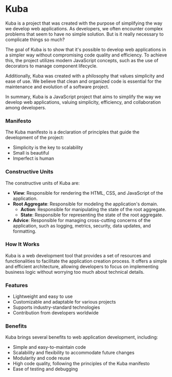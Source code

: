 # Kuba

Kuba is a project that was created with the purpose of simplifying the way we develop web applications. As developers, we often encounter complex problems that seem to have no simple solution. But is it really necessary to complicate things so much?

The goal of Kuba is to show that it's possible to develop web applications in a simpler way without compromising code quality and efficiency. To achieve this, the project utilizes modern JavaScript concepts, such as the use of decorators to manage component lifecycle.

Additionally, Kuba was created with a philosophy that values simplicity and ease of use. We believe that clean and organized code is essential for the maintenance and evolution of a software project.

In summary, Kuba is a JavaScript project that aims to simplify the way we develop web applications, valuing simplicity, efficiency, and collaboration among developers.

### Manifesto

The Kuba manifesto is a declaration of principles that guide the development of the project:

- Simplicity is the key to scalability
- Small is beautiful
- Imperfect is human

### Constructive Units

The constructive units of Kuba are:

- **View**: Responsible for rendering the HTML, CSS, and JavaScript of the application.
- **Root Aggregate**: Responsible for modeling the application's domain.
  - **Action**: Responsible for manipulating the state of the root aggregate.
  - **State**: Responsible for representing the state of the root aggregate.
- **Advice**: Responsible for managing cross-cutting concerns of the application, such as logging, metrics, security, data updates, and formatting.

### How It Works

Kuba is a web development tool that provides a set of resources and functionalities to facilitate the application creation process. It offers a simple and efficient architecture, allowing developers to focus on implementing business logic without worrying too much about technical details.

### Features

- Lightweight and easy to use
- Customizable and adaptable for various projects
- Supports industry-standard technologies
- Contribution from developers worldwide

### Benefits

Kuba brings several benefits to web application development, including:

- Simple and easy-to-maintain code
- Scalability and flexibility to accommodate future changes
- Modularity and code reuse
- High code quality, following the principles of the Kuba manifesto
- Ease of testing and debugging

